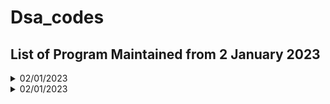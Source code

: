 # Dsa_codes

## List of Program Maintained from 2 January 2023

<details>
<summary>
02/01/2023
</summary>

- [Word Pattern](https://leetcode.com/problems/word-pattern/)  
- [Detect Capital](https://leetcode.com/problems/detect-capital/)
</details>

<details>
<summary>
02/01/2023
</summary>

- [Delete Column to Make Sorted](https://leetcode.com/problems/delete-columns-to-make-sorted/)
</details>
